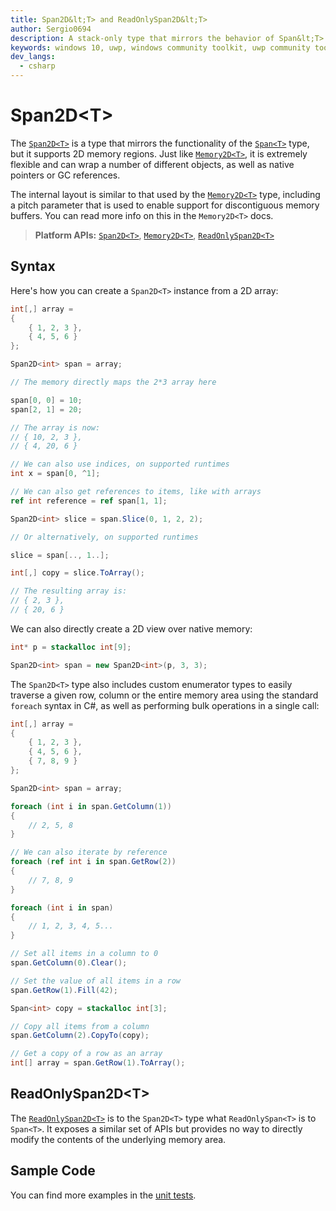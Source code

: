 ```yaml
---
title: Span2D&lt;T> and ReadOnlySpan2D&lt;T>
author: Sergio0694
description: A stack-only type that mirrors the behavior of Span&lt;T> and ReadOnlySpan&lt;T>, but supporting arbitrary 2D memory locations
keywords: windows 10, uwp, windows community toolkit, uwp community toolkit, uwp toolkit, parallel, high performance, net core, net standard
dev_langs:
  - csharp
---
```


# Span2D&lt;T>

The [`Span2D<T>`](https://docs.microsoft.com/dotnet/api/microsoft.toolkit.highperformance.span2d-1) is a type that mirrors the functionality of the [`Span<T>`](https://docs.microsoft.com/dotnet/api/system.span-1) type, but it supports 2D memory regions. Just like [`Memory2D<T>`](https://docs.microsoft.com/dotnet/api/microsoft.toolkit.highperformance.memory2d-1), it is extremely flexible and can wrap a number of different objects, as well as native pointers or GC references.

The internal layout is similar to that used by the [`Memory2D<T>`](https://docs.microsoft.com/dotnet/api/microsoft.toolkit.highperformance.Memory2D-1) type, including a pitch parameter that is used to enable support for discontiguous memory buffers. You can read more info on this in the `Memory2D<T>` docs.

> **Platform APIs:** [`Span2D<T>`](https://docs.microsoft.com/dotnet/api/microsoft.toolkit.highperformance.span2d-1), [`Memory2D<T>`](https://docs.microsoft.com/dotnet/api/microsoft.toolkit.highperformance.Memory2D-1), [`ReadOnlySpan2D<T>`](https://docs.microsoft.com/dotnet/api/microsoft.toolkit.highperformance.readonlyspan2d-1)

## Syntax

Here's how you can create a `Span2D<T>` instance from a 2D array:

```csharp
int[,] array =
{
    { 1, 2, 3 },
    { 4, 5, 6 }
};

Span2D<int> span = array;

// The memory directly maps the 2*3 array here

span[0, 0] = 10;
span[2, 1] = 20;

// The array is now:
// { 10, 2, 3 },
// { 4, 20, 6 }

// We can also use indices, on supported runtimes
int x = span[0, ^1];

// We can also get references to items, like with arrays
ref int reference = ref span[1, 1];

Span2D<int> slice = span.Slice(0, 1, 2, 2);

// Or alternatively, on supported runtimes

slice = span[.., 1..];

int[,] copy = slice.ToArray();

// The resulting array is:
// { 2, 3 },
// { 20, 6 }
```

We can also directly create a 2D view over native memory:

```csharp
int* p = stackalloc int[9];

Span2D<int> span = new Span2D<int>(p, 3, 3);
```

The `Span2D<T>` type also includes custom enumerator types to easily traverse a given row, column or the entire memory area using the standard `foreach` syntax in C#, as well as performing bulk operations in a single call:

```csharp
int[,] array =
{
    { 1, 2, 3 },
    { 4, 5, 6 },
    { 7, 8, 9 }
};

Span2D<int> span = array;

foreach (int i in span.GetColumn(1))
{
    // 2, 5, 8
}

// We can also iterate by reference
foreach (ref int i in span.GetRow(2))
{
    // 7, 8, 9
}

foreach (int i in span)
{
    // 1, 2, 3, 4, 5...
}

// Set all items in a column to 0
span.GetColumn(0).Clear();

// Set the value of all items in a row
span.GetRow(1).Fill(42);

Span<int> copy = stackalloc int[3];

// Copy all items from a column
span.GetColumn(2).CopyTo(copy);

// Get a copy of a row as an array
int[] array = span.GetRow(1).ToArray();
```

## ReadOnlySpan2D&lt;T>

The [`ReadOnlySpan2D<T>`](https://docs.microsoft.com/dotnet/api/microsoft.toolkit.highperformance.readonlyspan2d-1) is to the `Span2D<T>` type what `ReadOnlySpan<T>` is to `Span<T>`. It exposes a similar set of APIs but provides no way to directly modify the contents of the underlying memory area.

## Sample Code

You can find more examples in the [unit tests](https://github.com/Microsoft/WindowsCommunityToolkit//blob/master/UnitTests/UnitTests.HighPerformance.Shared).